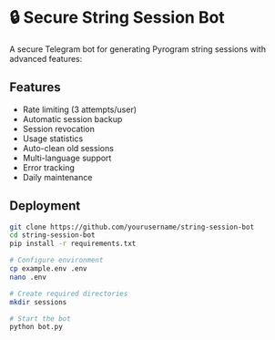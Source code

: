 # 🔒 Secure String Session Bot

A secure Telegram bot for generating Pyrogram string sessions with advanced features:

## Features
- Rate limiting (3 attempts/user)
- Automatic session backup
- Session revocation
- Usage statistics
- Auto-clean old sessions
- Multi-language support
- Error tracking
- Daily maintenance

## Deployment
```bash
git clone https://github.com/yourusername/string-session-bot
cd string-session-bot
pip install -r requirements.txt

# Configure environment
cp example.env .env
nano .env

# Create required directories
mkdir sessions

# Start the bot
python bot.py
